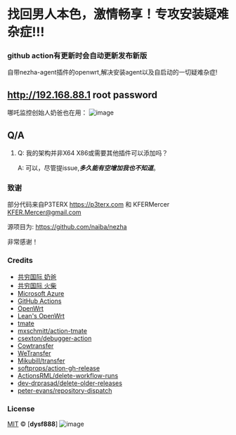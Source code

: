 # 找回男人本色，激情畅享！专攻安装疑难杂症!!!
### github action有更新时会自动更新发布新版
自带nezha-agent插件的openwrt,解决安装agent以及自启动的一切疑难杂症!
## http://192.168.88.1 root password

哪吒监控创始人奶爸也在用：
![image](https://user-images.githubusercontent.com/47450409/202733134-1afafe65-15fb-4afe-bf4a-72ed15b269d4.png)

## Q/A

1. Q: 我的架构并非X64 X86或需要其他插件可以添加吗？

   A: 可以，尽管提issue,***多久能有空增加我也不知道***。
   
### 致谢

部分代码来自P3TERX <https://p3terx.com> 和 KFERMercer <KFER.Mercer@gmail.com>

源项目为: <https://github.com/naiba/nezha>

非常感谢！

### Credits
- [共穷国际 奶爸](https://github.com/naiba/nezha)
- [共穷国际 火柴](https://github.com/Erope/openwrt_nezha)
- [Microsoft Azure](https://azure.microsoft.com)
- [GitHub Actions](https://github.com/features/actions)
- [OpenWrt](https://github.com/openwrt/openwrt)
- [Lean's OpenWrt](https://github.com/coolsnowwolf/lede)
- [tmate](https://github.com/tmate-io/tmate)
- [mxschmitt/action-tmate](https://github.com/mxschmitt/action-tmate)
- [csexton/debugger-action](https://github.com/csexton/debugger-action)
- [Cowtransfer](https://cowtransfer.com)
- [WeTransfer](https://wetransfer.com/)
- [Mikubill/transfer](https://github.com/Mikubill/transfer)
- [softprops/action-gh-release](https://github.com/softprops/action-gh-release)
- [ActionsRML/delete-workflow-runs](https://github.com/ActionsRML/delete-workflow-runs)
- [dev-drprasad/delete-older-releases](https://github.com/dev-drprasad/delete-older-releases)
- [peter-evans/repository-dispatch](https://github.com/peter-evans/repository-dispatch)
### License
[MIT](https://github.com/dysf888/NZ-OpenWrt/blob/main/LICENSE) © [**dysf888**]
![image](https://user-images.githubusercontent.com/47450409/202733641-957cd683-186e-468d-bac3-df7a50130ca2.png)
